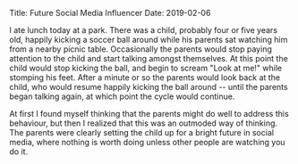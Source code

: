 Title: Future Social Media Influencer
Date: 2019-02-06

I ate lunch today at a park. There was a child, probably four or five years old, happily kicking a soccer ball around while his parents sat watching him from a nearby picnic table. Occasionally the parents would stop paying attention to the child and start talking amongst themselves. At this point the child would stop kicking the ball, and begin to scream "Look at me!" while stomping his feet. After a minute or so the parents would look back at the child, who would resume happily kicking the ball around -- until the parents began talking again, at which point the cycle would continue.

At first I found myself thinking that the parents might do well to address this behaviour, but then I realized that this was an outmoded way of thinking. The parents were clearly setting the child up for a bright future in social media, where nothing is worth doing unless other people are watching you do it.
